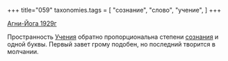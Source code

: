 +++
title="059"
taxonomies.tags = [
 "сознание",
 "слово",
 "учение",
]
+++

[Агни-Йога 1929г](/agni/1929)

Пространность [Учения](/tags/учение) обратно пропорциональна степени [сознания](/tags/слово) и одной буквы. Первый завет грому подобен, но последний творится в молчании.